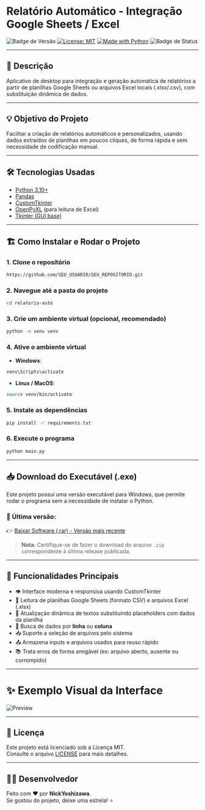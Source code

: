 
# Relatório Automático - Integração Google Sheets / Excel

![Badge de Versão](https://img.shields.io/badge/vers%C3%A3o-1.0-blue)
[![License: MIT](https://img.shields.io/badge/License-MIT-yellow.svg)](https://opensource.org/licenses/MIT)
[![Made with Python](https://img.shields.io/badge/Made%20with-Python-blue.svg)](https://www.python.org/)
![Badge de Status](https://img.shields.io/badge/status-conclu%C3%ADdo-brightgreen)

---

## 📄 Descrição

Aplicativo de desktop para integração e geração automática de relatórios a partir de planilhas Google Sheets ou arquivos Excel locais (.xlsx/.csv), com substituição dinâmica de dados.

---

## 💡 Objetivo do Projeto

Facilitar a criação de relatórios automáticos e personalizados, usando dados extraídos de planilhas em poucos cliques, de forma rápida e sem necessidade de codificação manual.

---

## 🛠️ Tecnologias Usadas

- [Python 3.10+](https://www.python.org/)
- [Pandas](https://pandas.pydata.org/)
- [CustomTkinter](https://github.com/TomSchimansky/CustomTkinter)
- [OpenPyXL](https://openpyxl.readthedocs.io/en/stable/) (para leitura de Excel)
- [Tkinter (GUI base)](https://docs.python.org/3/library/tkinter.html)

---

## 🏗️ Como Instalar e Rodar o Projeto

### 1. Clone o repositório
```bash
https://github.com/SEU_USUARIO/SEU_REPOSITORIO.git
```

### 2. Navegue até a pasta do projeto
```bash
cd relatorio-auto
```

### 3. Crie um ambiente virtual (opcional, recomendado)
```bash
python -m venv venv
```

### 4. Ative o ambiente virtual
- **Windows**:
```bash
venv\Scripts\activate
```
- **Linux / MacOS**:
```bash
source venv/bin/activate
```

### 5. Instale as dependências
```bash
pip install -r requirements.txt
```

### 6. Execute o programa
```bash
python main.py
```

---

## 📥 Download do Executável (.exe)

Este projeto possui uma versão executável para Windows, que permite rodar o programa sem a necessidade de instalar o Python.

### 🔗 Última versão:

👉 [Baixar Software (.rar) - Versão mais recente](https://github.com/NickYoshizawa/relatorio-auto/releases/latest)

> **Nota**: Certifique-se de fazer o download do arquivo `.zip` correspondente à última release publicada.

---

## 🔧 Funcionalidades Principais

- 👁️ Interface moderna e responsiva usando CustomTkinter
- 📅 Leitura de planilhas Google Sheets (formato CSV) e arquivos Excel (.xlsx)
- 🔄 Atualização dinâmica de textos substituindo placeholders com dados da planilha
- 🔢 Busca de dados por **linha** ou **coluna**
- 📥 Suporte a seleção de arquivos pelo sistema
- 📤 Armazena inputs e arquivos usados para reuso rápido
- 📚 Trata erros de forma amigável (ex: arquivo aberto, ausente ou corrompido)

---

# ✨ Exemplo Visual da Interface

![Preview](https://github.com/user-attachments/assets/ffaa2285-987c-44f4-b294-c1f380be1fda)

---

## 🧾 Licença

Este projeto está licenciado sob a Licença MIT.  
Consulte o arquivo [LICENSE](LICENSE) para mais detalhes.

---

## 👨‍💻 Desenvolvedor

Feito com ❤️ por **NickYoshizawa**.  
Se gostou do projeto, deixe uma estrela! ⭐

